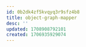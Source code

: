 ```yaml
---
id: 0b2dk4zf5kvqyq3r9sfz4b8
title: object-graph-mapper
desc: ''
updated: 1708908792101
created: 1706935929074
---
```


